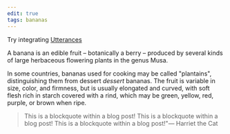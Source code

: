 ```yaml
---
edit: true
tags: bananas
---
```


Try integrating [Utterances](https://utteranc.es/)

A banana is an edible fruit – botanically a berry – produced by several kinds
of large herbaceous flowering plants in the genus Musa.

In some countries, bananas used for cooking may be called "plantains",
distinguishing them from dessert *dessert* bananas. The fruit is variable in size, color,
and firmness, but is usually elongated and curved, with soft flesh rich in
starch covered with a rind, which may be green, yellow, red, purple, or brown
when ripe.

> This is a blockquote within a blog post! This is a blockquote within a blog post! This is a blockquote within a blog post!"<span>&mdash; Harriet the Cat</span>